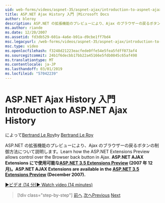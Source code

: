 ```yaml
---
uid: web-forms/videos/aspnet-35/aspnet-ajax/introduction-to-aspnet-ajax-history
title: ASP.NET Ajax History 入門 |Microsoft Docs
author: bleroy
description: ASP.NET の拡張機能のプレビューにより、Ajax のブラウザーの戻るボタンの制御方法について説明します。 ASP.NET AJAX Extensions では、ASP.NET 3.5 の Extens に記載しています.
ms.author: riande
ms.date: 12/20/2007
ms.assetid: fd3db529-601a-4a6e-b91a-d9cbe1ff7bd4
msc.legacyurl: /web-forms/videos/aspnet-35/aspnet-ajax/introduction-to-aspnet-ajax-history
msc.type: video
ms.openlocfilehash: f3248d21223eacfede0ffe54e5fea5fdff073af4
ms.sourcegitcommit: 24b1f6decbb17bb22a45166e5fdb0845c65af498
ms.translationtype: MT
ms.contentlocale: ja-JP
ms.lasthandoff: 03/01/2019
ms.locfileid: "57042239"
---
```

<a name="introduction-to-aspnet-ajax-history"></a><span data-ttu-id="5441d-104">ASP.NET Ajax History 入門</span><span class="sxs-lookup"><span data-stu-id="5441d-104">Introduction to ASP.NET Ajax History</span></span>
====================
<span data-ttu-id="5441d-105">によって[Bertrand Le Roy](https://github.com/bleroy)</span><span class="sxs-lookup"><span data-stu-id="5441d-105">by [Bertrand Le Roy](https://github.com/bleroy)</span></span>

<span data-ttu-id="5441d-106">ASP.NET の拡張機能のプレビューにより、Ajax のブラウザーの戻るボタンの制御方法について説明します。</span><span class="sxs-lookup"><span data-stu-id="5441d-106">Learn how the ASP.NET Extensions Preview allows control over the Browser back button in Ajax.</span></span> <span data-ttu-id="5441d-107">**ASP.NET AJAX Extensions にで使用可能な[ASP.NET 3.5 Extensions Preview](https://www.asp.net/downloads/35-sp1#find) (2007 年 12 月)。**</span><span class="sxs-lookup"><span data-stu-id="5441d-107">**ASP.NET AJAX Extensions are available in the [ASP.NET 3.5 Extensions Preview](https://www.asp.net/downloads/35-sp1#find) (December 2007).**</span></span>

[<span data-ttu-id="5441d-108">&#9654;ビデオ (14 分)</span><span class="sxs-lookup"><span data-stu-id="5441d-108">&#9654; Watch video (14 minutes)</span></span>](https://channel9.msdn.com/Blogs/ASP-NET-Site-Videos/introduction-to-aspnet-ajax-history)

> [!div class="step-by-step"]
> <span data-ttu-id="5441d-109">[前へ](adonet-data-services-with-aspnet-ajax-support.md)
> [次へ](using-script-combining-to-improve-ajax-performance.md)</span><span class="sxs-lookup"><span data-stu-id="5441d-109">[Previous](adonet-data-services-with-aspnet-ajax-support.md)
[Next](using-script-combining-to-improve-ajax-performance.md)</span></span>
